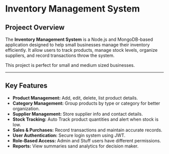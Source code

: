 # Inventory Management System

## Projeect Overview

The **Inventory Management System** is a Node.js and MongoDB-based application designed to help small businesses manage their inventory efficiently.
It allow users to track products, manage stock levels, organize suppliers, and record transactions throw the system.

This project is perfect for small and medium sized businesses.

---

## Key Features

- **Product Management:** Add, edit, delete, list product details.
- **Category Management:** Group products by type or category for better organization.
- **Supplier Management:** Store supplier info and contact details.
- **Stock Tracking:** Auto Track product quantities and alert when stock is low.
- **Sales & Purchases:** Record transactions and maintain accurate records.
- **User Authentication:** Secure login system using JWT.
- **Role-Based Access:** Admin and Stuff users have different permissions.
- **Reports:** View summaries sand analytics for decision maker.

